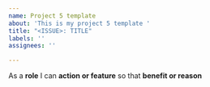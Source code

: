 ```yaml
---
name: Project 5 template
about: 'This is my project 5 template '
title: "<ISSUE>: TITLE"
labels: ''
assignees: ''

---
```


As a **role** I can **action or feature** so that **benefit or reason**
